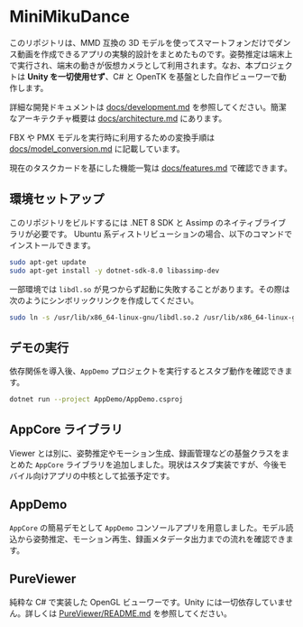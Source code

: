 # MiniMikuDance

このリポジトリは、MMD 互換の 3D モデルを使ってスマートフォンだけでダンス動画を作成できるアプリの実験的設計をまとめたものです。姿勢推定は端末上で実行され、端末の動きが仮想カメラとして利用されます。なお、本プロジェクトは **Unity を一切使用せず**、C# と OpenTK を基盤とした自作ビューワーで動作します。

詳細な開発ドキュメントは [docs/development.md](docs/development.md) を参照してください。簡潔なアーキテクチャ概要は [docs/architecture.md](docs/architecture.md) にあります。

FBX や PMX モデルを実行時に利用するための変換手順は [docs/model_conversion.md](docs/model_conversion.md) に記載しています。

現在のタスクカードを基にした機能一覧は [docs/features.md](docs/features.md) で確認できます。

## 環境セットアップ
このリポジトリをビルドするには .NET 8 SDK と Assimp のネイティブライブラリが必要です。
Ubuntu 系ディストリビューションの場合、以下のコマンドでインストールできます。

```bash
sudo apt-get update
sudo apt-get install -y dotnet-sdk-8.0 libassimp-dev
```

一部環境では `libdl.so` が見つからず起動に失敗することがあります。その際は次のようにシンボリックリンクを作成してください。

```bash
sudo ln -s /usr/lib/x86_64-linux-gnu/libdl.so.2 /usr/lib/x86_64-linux-gnu/libdl.so
```

## デモの実行
依存関係を導入後、`AppDemo` プロジェクトを実行するとスタブ動作を確認できます。

```bash
dotnet run --project AppDemo/AppDemo.csproj
```

## AppCore ライブラリ
Viewer とは別に、姿勢推定やモーション生成、録画管理などの基盤クラスをまとめた `AppCore` ライブラリを追加しました。現状はスタブ実装ですが、今後モバイル向けアプリの中核として拡張予定です。

## AppDemo
`AppCore` の簡易デモとして `AppDemo` コンソールアプリを用意しました。モデル読込から姿勢推定、モーション再生、録画メタデータ出力までの流れを確認できます。

## PureViewer
純粋な C# で実装した OpenGL ビューワーです。Unity には一切依存していません。詳しくは [PureViewer/README.md](PureViewer/README.md) を参照してください。
